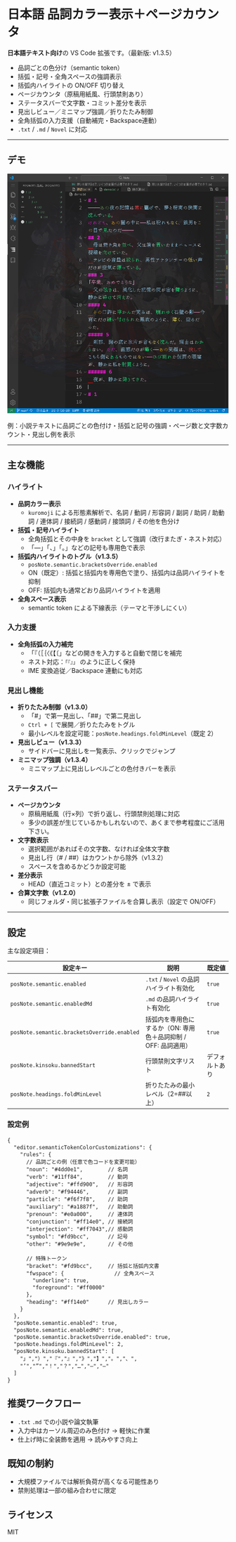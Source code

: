 # 日本語 品詞カラー表示＋ページカウンタ

**日本語テキスト向け**の VS Code 拡張です。（最新版: v1.3.5）

- 品詞ごとの色分け（semantic token）
- 括弧・記号・全角スペースの強調表示
- 括弧内ハイライトの ON/OFF 切り替え
- ページカウンタ（原稿用紙風、行頭禁則あり）
- ステータスバーで文字数・コミット差分を表示
- 見出しビュー／ミニマップ強調／折りたたみ制御
- 全角括弧の入力支援（自動補完・Backspace連動）
- `.txt` / `.md` / `Novel` に対応
  
---

## デモ

![Demo Screenshot](https://raw.githubusercontent.com/yuna495/part-of-speech-highlighting--page-counter/master/demo/demo.png)

例：小説テキストに品詞ごとの色付け・括弧と記号の強調・ページ数と文字数カウント・見出し例を表示

---

## 主な機能

### ハイライト

- **品詞カラー表示**  
  - `kuromoji` による形態素解析で、名詞 / 動詞 / 形容詞 / 副詞 / 助詞 / 助動詞 / 連体詞 / 接続詞 / 感動詞 / 接頭詞 / その他を色分け
- **括弧・記号ハイライト**  
  - 全角括弧とその中身を `bracket` として強調（改行またぎ・ネスト対応）
  - 「—」「、」「。」などの記号も専用色で表示
- **括弧内ハイライトのトグル（v1.3.5）**  
  - `posNote.semantic.bracketsOverride.enabled`  
  - ON（既定）: 括弧と括弧内を専用色で塗り、括弧内は品詞ハイライトを抑制  
  - OFF: 括弧内も通常どおり品詞ハイライトを適用
- **全角スペース表示**  
  - semantic token による下線表示（テーマと干渉しにくい）

### 入力支援

- **全角括弧の入力補完**  
  - 「『（［｛〈《【〔」などの開きを入力すると自動で閉じを補完
  - ネスト対応：`「『』」` のように正しく保持
  - IME 変換追従／Backspace 連動にも対応

### 見出し機能

- **折りたたみ制御（v1.3.0）**  
  - 「#」で第一見出し、「##」で第二見出し  
  - `Ctrl + [` で展開／折りたたみをトグル  
  - 最小レベルを設定可能：`posNote.headings.foldMinLevel`（既定 2）
- **見出しビュー（v1.3.3）**  
  - サイドバーに見出しを一覧表示、クリックでジャンプ
- **ミニマップ強調（v1.3.4）**  
  - ミニマップ上に見出しレベルごとの色付きバーを表示

### ステータスバー

- **ページカウンタ**  
  - 原稿用紙風（行×列）で折り返し、行頭禁則処理に対応
  - 多少の誤差が生じているかもしれないので、あくまで参考程度にご活用下さい。
- **文字数表示**  
  - 選択範囲があればその文字数、なければ全体文字数  
  - 見出し行（# / ##）はカウントから除外（v1.3.2）  
  - スペースを含めるかどうか設定可能
- **差分表示**  
  - HEAD（直近コミット）との差分を ± で表示
- **合算文字数（v1.2.0）**  
  - 同じフォルダ・同じ拡張子ファイルを合算し表示（設定で ON/OFF）

---

## 設定

主な設定項目：

| 設定キー | 説明 | 既定値 |
|----------|------|--------|
| `posNote.semantic.enabled` | `.txt` / `Novel` の品詞ハイライト有効化 | `true` |
| `posNote.semantic.enabledMd` | `.md` の品詞ハイライト有効化 | `true` |
| `posNote.semantic.bracketsOverride.enabled` | 括弧内を専用色にするか（ON: 専用色＋品詞抑制 / OFF: 品詞適用） | `true` |
| `posNote.kinsoku.bannedStart` | 行頭禁則文字リスト | デフォルトあり |
| `posNote.headings.foldMinLevel` | 折りたたみの最小レベル（2=##以上） | `2` |

### 設定例

```jsonc
{
  "editor.semanticTokenColorCustomizations": {
    "rules": {
      // 品詞ごとの例（任意で色コードを変更可能）
      "noun": "#4dd0e1",        // 名詞
      "verb": "#11ff84",        // 動詞
      "adjective": "#ffd900",   // 形容詞
      "adverb": "#f94446",      // 副詞
      "particle": "#f6f7f8",    // 助詞
      "auxiliary": "#a1887f",   // 助動詞
      "prenoun": "#e0a000",     // 連体詞
      "conjunction": "#ff14e0", // 接続詞
      "interjection": "#ff7043",// 感動詞
      "symbol": "#fd9bcc",      // 記号
      "other": "#9e9e9e",       // その他

      // 特殊トークン
      "bracket": "#fd9bcc",     // 括弧と括弧内文書
      "fwspace": {                // 全角スペース
        "underline": true,
        "foreground": "#ff0000"
      },
      "heading": "#ff14e0"      // 見出しカラー
    }
  },
  "posNote.semantic.enabled": true,
  "posNote.semantic.enabledMd": true,
  "posNote.semantic.bracketsOverride.enabled": true,
  "posNote.headings.foldMinLevel": 2,
  "posNote.kinsoku.bannedStart": [
    "」","）","『","』","》","】","。","、",
    "’","”","！","？","…","—","―"
  ]
}
```


## 推奨ワークフロー

- `.txt` `.md` での小説や論文執筆
- 入力中はカーソル周辺のみ色付け → 軽快に作業
- 仕上げ時に全装飾を適用 → 読みやすさ向上

## 既知の制約

- 大規模ファイルでは解析負荷が高くなる可能性あり
- 禁則処理は一部の組み合わせに限定


## ライセンス

MIT
